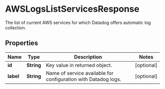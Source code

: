 

# AWSLogsListServicesResponse

The list of current AWS services for which Datadog offers automatic log collection.
## Properties

Name | Type | Description | Notes
------------ | ------------- | ------------- | -------------
**id** | **String** | Key value in returned object. |  [optional]
**label** | **String** | Name of service available for configuration with Datadog logs. |  [optional]



